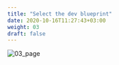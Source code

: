 ```yaml
---
title: "Select the dev blueprint"
date: 2020-10-16T11:27:43+03:00
weight: 03
draft: false
---
```


![03_page](/images/module2/03_page.png)
